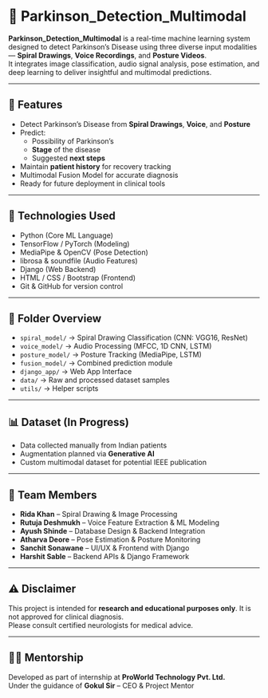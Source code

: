 # 🧠 Parkinson_Detection_Multimodal

**Parkinson_Detection_Multimodal** is a real-time machine learning system designed to detect Parkinson’s Disease using three diverse input modalities — **Spiral Drawings**, **Voice Recordings**, and **Posture Videos**.  
It integrates image classification, audio signal analysis, pose estimation, and deep learning to deliver insightful and multimodal predictions.

---

## 🧩 Features

- Detect Parkinson’s Disease from **Spiral Drawings**, **Voice**, and **Posture**
- Predict:
  - Possibility of Parkinson’s
  - **Stage** of the disease
  - Suggested **next steps**
- Maintain **patient history** for recovery tracking
- Multimodal Fusion Model for accurate diagnosis
- Ready for future deployment in clinical tools

---

## 🧠 Technologies Used

- Python (Core ML Language)
- TensorFlow / PyTorch (Modeling)
- MediaPipe & OpenCV (Pose Detection)
- librosa & soundfile (Audio Features)
- Django (Web Backend)
- HTML / CSS / Bootstrap (Frontend)
- Git & GitHub for version control

---

## 📁 Folder Overview

- `spiral_model/` → Spiral Drawing Classification (CNN: VGG16, ResNet)
- `voice_model/` → Audio Processing (MFCC, 1D CNN, LSTM)
- `posture_model/` → Posture Tracking (MediaPipe, LSTM)
- `fusion_model/` → Combined prediction module
- `django_app/` → Web App Interface
- `data/` → Raw and processed dataset samples
- `utils/` → Helper scripts

---

## 📊 Dataset (In Progress)

- Data collected manually from Indian patients
- Augmentation planned via **Generative AI**
- Custom multimodal dataset for potential IEEE publication

---

## 👥 Team Members

- **Rida Khan** – Spiral Drawing & Image Processing  
- **Rutuja Deshmukh** – Voice Feature Extraction & ML Modeling  
- **Ayush Shinde** – Database Design & Backend Integration  
- **Atharva Deore** – Pose Estimation & Posture Monitoring  
- **Sanchit Sonawane** – UI/UX & Frontend with Django  
- **Harshit Sable** – Backend APIs & Django Framework

---

## ⚠️ Disclaimer

This project is intended for **research and educational purposes only**. It is not approved for clinical diagnosis.  
Please consult certified neurologists for medical advice.

---

## 🧑‍💼 Mentorship

Developed as part of internship at **ProWorld Technology Pvt. Ltd.**  
Under the guidance of **Gokul Sir** – CEO & Project Mentor
